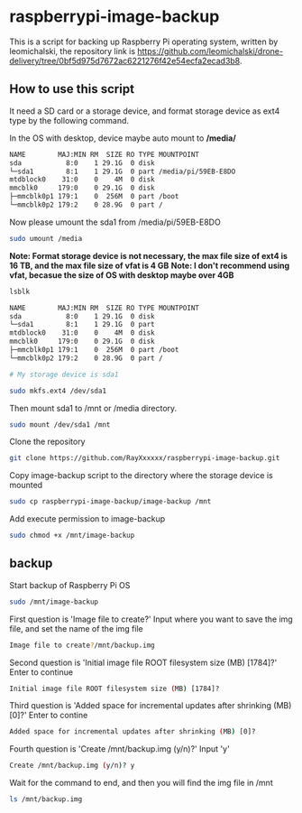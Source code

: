 # raspberrypi-image-backup

This is a script for backing up Raspberry Pi operating system, written by leomichalski, the repository link is https://github.com/leomichalski/drone-delivery/tree/0bf5d975d7672ac6221276f42e54ecfa2ecad3b8.

## How to use this script

It need a SD card or a storage device, and format storage device as ext4 type by the following command.

In the OS with desktop, device maybe auto mount to **/media/**
```sh
NAME        MAJ:MIN RM  SIZE RO TYPE MOUNTPOINT
sda           8:0    1 29.1G  0 disk
└─sda1        8:1    1 29.1G  0 part /media/pi/59EB-E8DO
mtdblock0    31:0    0    4M  0 disk
mmcblk0     179:0    0 29.1G  0 disk
├─mmcblk0p1 179:1    0  256M  0 part /boot
└─mmcblk0p2 179:2    0 28.9G  0 part /
```

Now please umount the sda1 from /media/pi/59EB-E8DO
```sh
sudo umount /media
```

**Note: Format storage device is not necessary, the max file size of ext4 is 16 TB, and the max file size of vfat is 4 GB**
**Note: I don't recommend using vfat, becasue the size of OS with desktop maybe over 4GB**
```sh
lsblk

NAME        MAJ:MIN RM  SIZE RO TYPE MOUNTPOINT
sda           8:0    1 29.1G  0 disk
└─sda1        8:1    1 29.1G  0 part
mtdblock0    31:0    0    4M  0 disk
mmcblk0     179:0    0 29.1G  0 disk
├─mmcblk0p1 179:1    0  256M  0 part /boot
└─mmcblk0p2 179:2    0 28.9G  0 part /

# My storage device is sda1

sudo mkfs.ext4 /dev/sda1
```

Then mount sda1 to /mnt or /media directory.

```sh
sudo mount /dev/sda1 /mnt
```

Clone the repository

```sh
git clone https://github.com/RayXxxxxx/raspberrypi-image-backup.git
```

Copy image-backup script to the directory where the storage device is mounted

```sh
sudo cp raspberrypi-image-backup/image-backup /mnt
```

Add execute permission to image-backup

```sh
sudo chmod +x /mnt/image-backup
```

## backup

Start backup of Raspberry Pi OS

```sh
sudo /mnt/image-backup
```

First question is 'Image file to create?' 
Input where you want to save the img file, and set the name of the img file

```sh
Image file to create?/mnt/backup.img
```

Second question is 'Initial image file ROOT filesystem size (MB) [1784]?'
Enter to continue

```sh
Initial image file ROOT filesystem size (MB) [1784]?

```

Third question is 'Added space for incremental updates after shrinking (MB) [0]?'
Enter to contine

```sh
Added space for incremental updates after shrinking (MB) [0]?

```

Fourth question is 'Create /mnt/backup.img (y/n)?'
Input 'y'

```sh
Create /mnt/backup.img (y/n)? y
```

Wait for the command to end, and then you will find the img file in /mnt
```sh
ls /mnt/backup.img
```